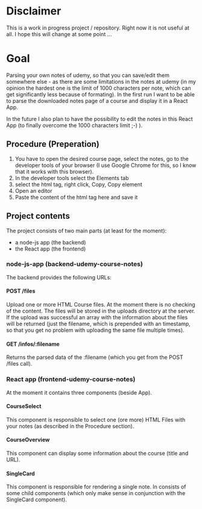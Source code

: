 # Disclaimer

This is a work in progress project / repository. Right now it is not useful at all. I hope this will change at some point ...

# Goal

Parsing your own notes of udemy, so that you can save/edit them somewhere else - as there are some limitations in the notes at udemy (in my opinion the hardest one is the limit of 1000 characters per note, which can get significantly less because of formating).
In the first run I want to be able to parse the downloaded notes page of a course and display it in a React App.

In the future I also plan to have the possibility to edit the notes in this React App (to finally overcome the 1000 characters limit ;-) ).

## Procedure (Preperation)

1. You have to open the desired course page, select the notes, go to the developer tools of your browser (I use Google Chrome for this, so I know that it works with this browser).
2. In the developer tools select the Elements tab
3. select the html tag, right click, Copy, Copy element
4. Open an editor
5. Paste the content of the html tag here and save it

## Project contents

The project consists of two main parts (at least for the moment):

- a node-js app (the backend)
- the React app (the frontend)

### node-js-app (backend-udemy-course-notes)

The backend provides the following URLs:

#### POST /files

Upload one or more HTML Course files. At the moment there is no checking of the content. The files will be stored in the uploads directory at the server. If the upload was successful an array with the information about the files will be returned (just the filename, which is prepended with an timestamp, so that you get no problem with uploading the same file multiple times).

#### GET /infos/:filename

Returns the parsed data of the :filename (which you get from the POST /files call).

### React app (frontend-udemy-course-notes)

At the moment it contains three components (beside App).

#### CourseSelect

This component is responsible to select one (ore more) HTML Files with your notes (as described in the Procedure section).

#### CourseOverview

This component can display some information about the course (title and URL).

#### SingleCard

This component is responsible for rendering a single note. In consists of some child components (which only make sense in conjunction with the SingleCard component).
